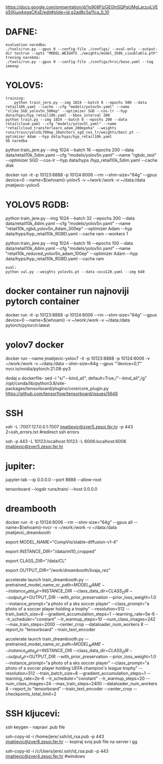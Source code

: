 https://docs.google.com/presentation/d/1o908FlzGE0InSQPqUMgLarzujLVEp5lXjuq4qggCKsE/edit#slide=id.g2ad8c5a11ca_0_10


# DAFNE:
    evaluation naredba: 
    ./tools/run.py --gpus 0 --config-file ./configs/ --eval-only --output-dir testrun --opts "MODEL.WEIGHTS ./weights/model_350k_cioublabla.pth" 
    trening narebda:
    ./tools/run.py --gpus 0 --config-file ./configs/hrsc/base.yaml --tag imeexp


# YOLOV5:
    training:
        python train_jere.py --img 1024 --batch 8 --epochs 500 --data retail10k.yaml --cache --cfg "models/yolov5n.yaml" --name "slike_SGD_yolov5n_500ep" --optimizer SGD --cos-lr --hyp data/hyps/hyp_retail10k.yaml --bbox_interval 200
    python train.py --img 1024 --batch 8 --epochs 200 --data retailcloud.yaml --cfg "models/yolov5l.yaml" --name "retailcloud_transferlearn_adam_200epoha" --weights runs/train/yolo5L700ep_20anchors_sgd_cos_lr/weights/best.pt --optimizer Adam --hyp data/hyps/hyp_retail10k.yaml
    5D naredba
 python train_jere.py --img 1024 --batch 16 --epochs 200 --data data/retail10k_5dim.yaml --cfg "models/yolov5n.yaml" --name "rgbdc_test" --optimizer SGD --cos-lr --hyp data/hyps    /hyp_retail10k_5dim.yaml --cache disk
    
 docker run -it -p 10123:8888 -p 10124:6006 --rm --shm-size="64g" --gpus device=0 --name=$(whoami)-yolov5 -v ~/work:/work -v ~/data:/data jmatijevic-yolov5


# YOLOV5 RGDB:
python train_jere.py --img 1024 --batch 32 --epochs 300 --data data/retail10k_4dim.yaml --cfg "models/yolov5n.yaml" --name "retail10k_rgbd_yolov5n_Adam_300ep" --optimizer Adam --hyp data/hyps/hyp_retail10k_RGBD.yaml --cache ram --workers 1

python train_jere.py --img 1024 --batch 16 --epochs 100 --data data/retail10k_4dim.yaml --cfg "models/yolov5n.yaml" --name "retail10k_reduced_yolov5n_adam_100ep" --optimizer Adam --hyp data/hyps/hyp_retail10k_RGBD.yaml --cache ram 

    eval:
    python val.py --weights yolov5s.pt --data coco128.yaml --img 640
    

# docker container run najnoviji pytorch container
docker run -it -p 10123:8888 -p 10124:6006 --rm --shm-size="64g" --gpus device=0 --name=$(whoami) -v ~/work:/work -v ~/data:/data pytorch/pytorch:latest

# yolov7 docker
docker run --name jmatijevic-yolov7 -it -p 10123:8888 -p 10124:6006 -v ~/work:/work -v ~/data:/data --shm-size=64g --gpus '"device=0,1"' nvcr.io/nvidia/pytorch:21.08-py3

dodaj u dockerfile- sed -i "s/\"--bind_all\", default=True,/\"--bind_all\",/g" /opt/conda/lib/python3.8/site-packages/tensorboard/plugins/core/core_plugin.py
https://github.com/tensorflow/tensorboard/issues/5648

# SSH 
ssh -L :7007:127.0.0.1:7007 jmatijevic@zver5.zesoi.fer.hr -p 443 2>ssh_errors.txt #redirect ssh errors

ssh -p 443 -L 10123:localhost:10123 -L 6006:localhost:6006 jmatijevic@zver5.zesoi.fer.hr



# jupiter: 
jupyter-lab --ip 0.0.0.0 --port 8888 --allow-root

tensorboard --logdir runs/train/ --host 0.0.0.0

# dreambooth
docker run -it -p 10124:6006 --rm --shm-size="64g" --gpus all --name=$(whoami)-nvcr -v ~/work:/work -v ~/data:/data jmatijevic_dreambooth

export MODEL_NAME="CompVis/stable-diffusion-v1-4"

export INSTANCE_DIR="/data/ml10_cropped"

export CLASS_DIR="/data/CL"

export OUTPUT_DIR="/work/dreambooth/livaja_rez"


accelerate launch train_dreambooth.py --pretrained_model_name_or_path=$MODEL_NAME  --instance_data_dir=$INSTANCE_DIR --class_data_dir=$CLASS_DIR --output_dir=$OUTPUT_DIR --with_prior_preservation --prior_loss_weight=1.0 --instance_prompt="a photo of a sks soccer player" --class_prompt="a photo of a soccer player holding a trophy" --resolution=512 --train_batch_size=8 --gradient_accumulation_steps=1 --learning_rate=5e-6 --lr_scheduler="constant" --lr_warmup_steps=10 --num_class_images=242 --max_train_steps=2000 --center_crop --dataloader_num_workers 8 --report_to "tensorboard" --train_text_encoder

accelerate launch train_dreambooth.py --pretrained_model_name_or_path=$MODEL_NAME  --instance_data_dir=$INSTANCE_DIR --class_data_dir=$CLASS_DIR --output_dir=$OUTPUT_DIR --with_prior_preservation --prior_loss_weight=1.0 --instance_prompt="a photo of a sks soccer player" --class_prompt="a photo of a soccer player holding UEFA champion's league trophy" --resolution=512 --train_batch_size=8 --gradient_accumulation_steps=1 --learning_rate=2e-6 --lr_scheduler="constant" --lr_warmup_steps=20 --num_class_images=24 --max_train_steps=2400 --dataloader_num_workers 8 --report_to "tensorboard" --train_text_encoder --center_crop --checkpoints_total_limit=2

# SSH kljucevi:
ssh keygen - napravi .pub file

ssh-copy-id -i /home/jere/.ssh/id_rsa.pub -p 443 jmatijevic@zver8.zesoi.fer.hr -- kopiraj svoj pub file na server i gg

ssh-copy-id -i /c/Users/jere/.ssh/id_rsa.pub -p 443 jmatijevic@zver4.zesoi.fer.hr #windows

